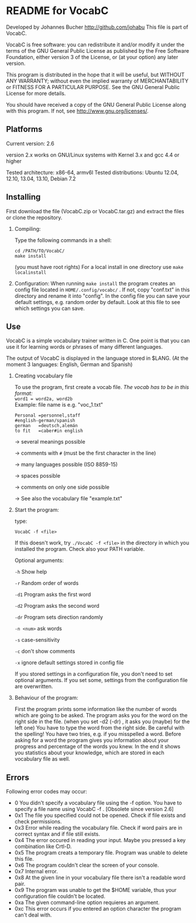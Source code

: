README for VocabC
==================
Developed by Johannes Bucher <http://github.com/johabu>
This file is part of VocabC.

VocabC is free software: you can redistribute it and/or modify
it under the terms of the GNU General Public License as published by
the Free Software Foundation, either version 3 of the License, or
(at your option) any later version.

This program is distributed in the hope that it will be useful,
but WITHOUT ANY WARRANTY; without even the implied warranty of
MERCHANTABILITY or FITNESS FOR A PARTICULAR PURPOSE.  See the
GNU General Public License for more details.

You should have received a copy of the GNU General Public License
along with this program.  If not, see <http://www.gnu.org/licenses/>.

Platforms
----------
Current version: 2.6

version 2.x works on GNU/Linux systems with Kernel 3.x and gcc 4.4 or higher

Tested architecture: x86-64, armv6l
Tested distributions: Ubuntu 12.04, 12.10, 13.04, 13.10, Debian 7.2


Installing
-----------

First download the file (VocabC.zip or VocabC.tar.gz) and extract the files
or clone the repository.

1.	Compiling:
	
	Type the following commands in a shell:

		cd /PATH/TO/VocabC/
		make install 
	(you must have root rights)
	For a local install in one directory use
	`make localinstall`

2.	Configuration:
	When running `make install` the program creates an config file
	located in `HOME/.config/vocabc/` . If not, copy "conf.txt" in this
	directory and rename it into "config".
	In the config file you can save your default settings, e.g. random
	order by default. Look at this file to see which settings you can save.

Use
----

VocabC is a simple vocabulary trainer written in C. 
One point is that you can use it for learning words or phrases
of many different languages.

The output of VocabC is displayed in the language stored in $LANG.
(At the moment 3 languages: English, German and Spanish)

1.	Creating vocabulary file

	To use the program, first create a vocab file.
	*The vocab has to be in this format:*	
	`word1 = word2a, word2b`	
	Example: file name is e.g. "voc_1.txt"

		Personal =personnel,staff	
		#english-german/spanish			
		german   =deutsch,alemán	
		to fit   =caber#in english	

	-> several meanings possible

	-> comments with `#` (must be the first character in the line)

	-> many languages possible (ISO 8859-15)

	-> spaces possible

	-> comments on only one side  possible	

	-> See also the vocabulary file "example.txt"

2.	Start the program:

	type:
	
		VocabC -f <file>	

	If this doesn't work, try `./VocabC -f <file>` in the directory
	in which you installed the program.
	Check also your PATH variable.
	
	Optional arguments:

	`-h`	Show help

	`-r`	Random order of words

	`-d1`	Program asks the first word

	`-d2`	Program asks the second word

	`-dr`	Program sets direction randomly

	`-n <num>`	ask <num> words

	`-s`	case-sensitivity

	`-c`	don't show comments

	`-x`	ignore default settings stored in config file
	
	If you stored settings in a configuration file, you don't need to set 
	optional arguments.
	If you set some, settings from the configuration file are overwritten.

3.	Behaviour of the program:

	First the program prints some information like the number of words 
	which are going to be asked.
	The program asks you for the word on the right side in the file.
	(when you set -d2 (-dr) , it asks you (maybe) for the left one)
	You have to type the word from the right side.
	Be careful with the spelling! You have two tries, e.g. if you misspelled
	a word. Before asking for a word the program gives you information about
	your progress and percentage of the words you knew.
	In the end it shows you statistics about your knowledge, which are stored
	in each vocabulary file as well.

Errors
-------

Following error codes may occur:

*	0	You didn't specify a vocabulary file using the -f option.
		You have to specify a file name using VocabC -f <file>.
		[Obsolete since version 2.6]
*	0x1	The file you specified could not be opened. 
		Check if file exists and check permissions.
*	0x3	Error while reading the vocabulary file.
		Check if word pairs are in correct syntax and if file still
		exists.
*	0x4	The error occured in reading your input. Maybe you pressed
		a key combination like Crtl-D.
*	0x5	The program creats a temporary file. Program was unable to
		delete this file.
*	0x6	The program couldn't clear the screen of your console.
*	0x7	Internal error.
*	0x8	At the given line in your vocabulary file there isn't a
		readable word pair.
*	0x9	The program was unable to get the $HOME variable, thus
		your configuration file couldn't be located.
*	0xa	The given command-line option requieres an argument.
*	0xc	This error occurs if you entered an option character the
		program can't deal with.

